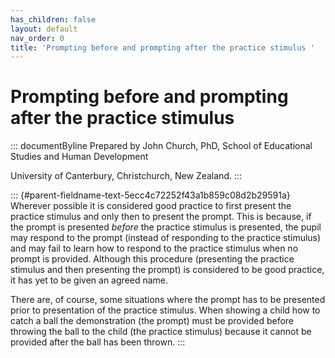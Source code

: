 ```yaml
---
has_children: false
layout: default
nav_order: 0
title: 'Prompting before and prompting after the practice stimulus '
---
```

# Prompting before and prompting after the practice stimulus 


::: documentByline
Prepared by John Church, PhD, School of Educational Studies and Human
Development

University of Canterbury, Christchurch, New Zealand.
:::

::: {#parent-fieldname-text-5ecc4c72252f43a1b859c08d2b29591a}
Wherever possible it is considered good practice to first present the
practice stimulus and only then to present the prompt. This is because,
if the prompt is presented *before* the practice stimulus is presented,
the pupil may respond to the prompt (instead of responding to the
practice stimulus) and may fail to learn how to respond to the practice
stimulus when no prompt is provided. Although this procedure (presenting
the practice stimulus and then presenting the prompt) is considered to
be good practice, it has yet to be given an agreed name.

There are, of course, some situations where the prompt has to be
presented prior to presentation of the practice stimulus. When showing a
child how to catch a ball the demonstration (the prompt) must be
provided before throwing the ball to the child (the practice stimulus)
because it cannot be provided after the ball has been thrown.
:::
